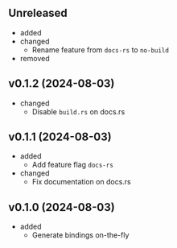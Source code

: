 <!-- markdownlint-disable MD041 -->

## Unreleased

- added
- changed
  - Rename feature from `docs-rs` to `no-build`
- removed

## v0.1.2 (2024-08-03)

- changed
  - Disable `build.rs` on docs.rs

## v0.1.1 (2024-08-03)

- added
  - Add feature flag `docs-rs`
- changed
  - Fix documentation on docs.rs

## v0.1.0 (2024-08-03)

- added
  - Generate bindings on-the-fly
